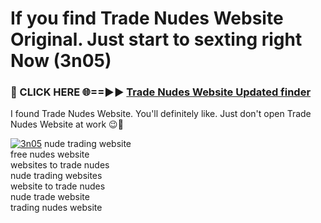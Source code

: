# If you find Trade Nudes Website Original. Just start to sexting right Now (3n05)

<h3>🔴 CLICK HERE 🌐==►► <a href="https://tinyurl.com/mtbk5fxa" rel="nofollow">Trade Nudes Website Updated finder</a></h3>

I found Trade Nudes Website. You'll definitely like. Just don't open Trade Nudes Website at work 😉💬

[![3n05](https://i.imgur.com/Q8WKrnY.jpeg)](https://tinyurl.com/mtbk5fxa)
nude trading website<br>
free nudes website<br>
websites to trade nudes<br>
nude trading websites<br>
website to trade nudes<br>
nude trade website<br>
trading nudes website